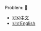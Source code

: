 Problem: :link: 
- [:cn:中文](https://leetcode-cn.com/problems/reorder-list)
- [:us:English](https://leetcode.com/problems/reorder-list)